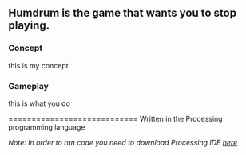 ## Humdrum is the game that wants you to stop playing.

### Concept
this is my concept

### Gameplay
this is what you do


============================
Written in the Processing programming language

_Note: In order to run code you need to download Processing IDE [here](https://processing.org/download/)_